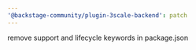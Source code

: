 ```yaml
---
'@backstage-community/plugin-3scale-backend': patch
---
```


remove support and lifecycle keywords in package.json

